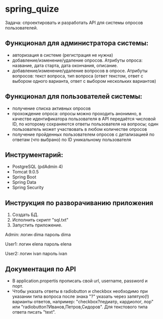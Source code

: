 # spring_quize
Задача: спроектировать и разработать API для системы опросов пользователей.

## Функционал для администратора системы:

- авторизация в системе (регистрация не нужна)
- добавление/изменение/удаление опросов. Атрибуты опроса: название, дата старта, дата окончания, описание. 
- добавление/изменение/удаление вопросов в опросе. Атрибуты вопросов: текст вопроса, тип вопроса (ответ текстом, ответ с выбором одного варианта, ответ с выбором нескольких вариантов)

## Функционал для пользователей системы:

- получение списка активных опросов
- прохождение опроса: опросы можно проходить анонимно, в качестве идентификатора пользователя в API передаётся числовой ID, по которому сохраняются ответы пользователя на вопросы; один пользователь может участвовать в любом количестве опросов
- получение пройденных пользователем опросов с детализацией по ответам (что выбрано) по ID уникальному пользователя

## Инструментарий:
- PostgreSQL (pdAdmin 4)
- Tomcat 9.0.5
- Spring Boot
- Spring Data
- Spring Security

## Инструкция по разворачиванию приложения
1) Создать БД.
2) Исполнить скрипт "sql.txt"
3) Запустить приложение.

Admin: 
логин dima
пароль dima

User1:
логин elena
пароль elena

User2: 
логин ivan
пароль ivan
  
## Документация по API
 - В application.propertis прописать свой url, username, password и порт.
 - Чтобы указать ответы в radiobutton и checkbox необходимо при указании типа вопроса после знака "?" указать через запятую(!) варианты ответов, 
 например: "checkbox?педиатр, кардиолог, лор" или "radiobutton?Иванов,Петров,Сидоров". Для текстового типа ответа писать "text".
 
 
 
 
 
 
 
 
 
 
 
 
 
 
 
 
 
 
 
